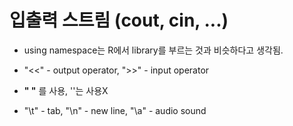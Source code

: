 # 입출력 스트림 (cout, cin, ...)

- using namespace는 R에서 library를 부르는 것과 비슷하다고 생각됨.


- "<<" - output operator, ">>" - input operator 


- **" "** 를 사용, ''는 사용X


- "\t" - tab, "\n" - new line, "\a" - audio sound
